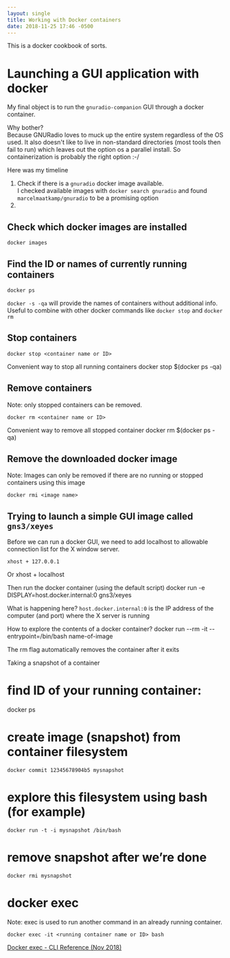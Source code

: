 ```yaml
---
layout: single
title: Working with Docker containers
date: 2018-11-25 17:46 -0500
---
```


This is a docker cookbook of sorts.

# Launching a GUI application with docker
My final object is to run the `gnuradio-companion` GUI through a docker container.

Why bother?  
Because GNURadio loves to muck up the entire system regardless of the OS used. It also doesn't like to live in non-standard directories (most tools then fail to run) which leaves out the option os a parallel install. So containerization is probably the right option :-/

Here was my timeline

1. Check if there is a `gnuradio` docker image available.  
I checked available images with `docker search gnuradio` and found `marcelmaatkamp/gnuradio` to be a promising option
1.

## Check which docker images are installed
    docker images

## Find the ID or names of currently running containers
    docker ps

`docker -s -qa` will provide the names of containers without additional info. Useful to combine with other docker commands like `docker stop` and `docker rm`

## Stop containers
    docker stop <container name or ID>

Convenient way to stop all running containers
    docker stop $(docker ps -qa)

## Remove containers
Note: only stopped containers can be removed.  

    docker rm <container name or ID>

Convenient way to remove all stopped container
    docker rm $(docker ps -qa)

## Remove the downloaded docker image
Note: Images can only be removed if there are no running or stopped containers using this image

    docker rmi <image name>

## Trying to launch a simple GUI image called `gns3/xeyes`

Before we can run a docker GUI, we need to add localhost to allowable connection list for the X window server.

    xhost + 127.0.0.1
Or
    xhost + localhost

Then run the docker container (using the default script)
    docker run -e DISPLAY=host.docker.internal:0 gns3/xeyes

What is happening here?
`host.docker.internal:0` is the IP address of the computer (and port) where the X server is running

How to explore the contents of a docker container?
docker run --rm -it --entrypoint=/bin/bash name-of-image

The rm flag automatically removes the container after it exits

Taking a snapshot of a container

# find ID of your running container:
docker ps

# create image (snapshot) from container filesystem
    docker commit 12345678904b5 mysnapshot

# explore this filesystem using bash (for example)
    docker run -t -i mysnapshot /bin/bash

# remove snapshot after we’re done
    docker rmi mysnapshot


# docker exec
Note: exec is used to run another command in an already running container.

    docker exec -it <running container name or ID> bash

[Docker exec - CLI Reference (Nov 2018)](https://docs.docker.com/engine/reference/commandline/exec/)



